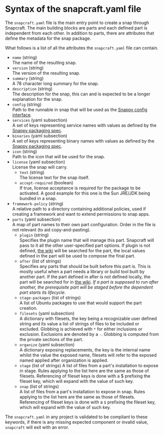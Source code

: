 # Syntax of the snapcraft.yaml file

The `snapcraft.yaml` file is the main entry point to create a snap through
Snapcraft. The main building blocks are parts and each defined part is
independent from each other. In addition to parts, there are attributes
that define the metadata for the snap package.

What follows is a list of all the attributes the `snapcraft.yaml` file can
contain.

 * `name` (string)  
   The name of the resulting snap.
 * `version` (string)  
   The version of the resulting snap.
 * `summary` (string)  
   A 78 character long summary for the snap.
 * `description` (string)  
   The description for the snap, this can and is expected to be a longer
   explanation for the snap.
 * `config` (string)  
   Path to the runnable in snap that will be used as the [Snappy config
   interface](https://developer.ubuntu.com/snappy/guides/config-command/).
 * `services` (yaml subsection)  
   A set of keys representing service names with values as defined by the
   [Snappy packaging spec](https://developer.ubuntu.com/snappy/guides/packaging-format-apps/).
 * `binaries` (yaml subsection)  
   A set of keys representing binary names with values as defined by the
   [Snappy packaging spec](https://developer.ubuntu.com/snappy/guides/packaging-format-apps/).
 * `icon` (string)  
   Path to the icon that will be used for the snap.
 * `license` (yaml subsection)  
   License the snap will carry.
   * `text` (string)  
     The license text for the snap itself.
   * `accept-required` (boolean)  
     If true, license acceptance is required for the package to be activated.
     A good example for this one is the Sun JRE/JDK being bundled in a snap.
 * `framework-policy` (string)  
   A relative path to a directory containing additional policies, used if
   creating a framework and want to extend permissions to snap apps.
 * `parts` (yaml subsection)  
   A map of part names to their own part configuration. Order in the file is
   not relevant (to aid copy-and-pasting).
   * `plugin` (string)  
     Specifies the plugin name that will manage this part. Snapcraft will pass
     to it all the other user-specified part options. If plugin is not
     defined, [the wiki](https://wiki.ubuntu.com/Snappy/Parts) will be
     searched for the part, the local values defined in the part will be used
     to compose the final part.
   * `after` (list of strings)  
     Specifies any parts that should be built before this part is. This is
     mostly useful when a part needs a library or build tool built by another
     part. If the part defined in after is not defined locally, the part will
     be searched for in [the wiki](https://wiki.ubuntu.com/Snappy/Parts).
     *If a part is supposed to run after another, the prerequisite part will
     be staged before the dependent part starts its lifecycle.*
   * `stage-packages` (list of strings)  
     A list of Ubuntu packages to use that would support the part creation.
   * `filesets` (yaml subsection)  
     A dictionary with filesets, the key being a recognizable user defined
     string and its value a list of strings of files to be included or
     excluded. Globbing is achieved with `*` for either inclusions or
     exclusion. Exclusions are denoted by a `-`. Globbing is computed from
     the private sections of the part.
   * `organize` (yaml subsection)  
     A dictionary exposing replacements, the key is the internal name whilst
     the value the exposed name, filesets will refer to the exposed named
     applied after organization is applied.
   * `stage` (list of strings)
     A list of files from a part's installation to expose in stage. Rules
     applying to the list here are the same as those of filesets. Referencing
     of fileset keys is done with a $ prefixing the fileset key, which will
     expand with the value of such key.
   * `snap` (list of strings)  
     A list of files from a part's installation to expose in snap. Rules
     applying to the list here are the same as those of filesets. Referencing
     of fileset keys is done with a `$` prefixing the fileset key, which will
     expand with the value of such key.

The `snapcraft.yaml` in any project is validated to be compliant to these
keywords, if there is any missing expected component or invalid value,
`snapcraft` will exit with an error.

